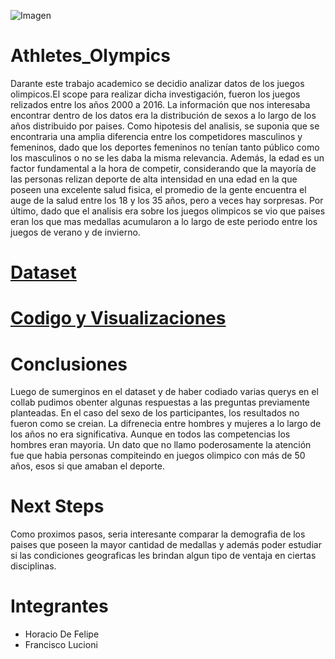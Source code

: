 ![Imagen](https://mis-juegos-olimpicos.com/wp-content/uploads/2017/02/olympic-rings-on-white.jpg)
# Athletes_Olympics

Darante este trabajo academico se decidio analizar datos de los juegos olimpicos.El scope para realizar dicha investigación, fueron los juegos relizados entre los años 2000 a 2016. La información que nos interesaba encontrar dentro de los datos era la distribución de sexos a lo largo de los años distribuido por paises. Como hipotesis del analisis, se suponia que se encontraria una amplia diferencia entre los competidores masculinos y femeninos, dado que los deportes femeninos no tenían tanto público como los masculinos o no se les daba la misma relevancia. Además, la edad es un factor fundamental a la hora de competir, considerando que la mayoría de las personas relizan deporte de alta intensidad en una edad en la que poseen una excelente salud fisica, el promedio de la gente encuentra el auge de la salud entre los 18 y los 35 años, pero a veces hay sorpresas. Por último, dado que el analisis era sobre los juegos olimpicos se vio que paises eran los que mas medallas acumularon a lo largo de este periodo entre los juegos de verano y de invierno.

# [Dataset](https://www.kaggle.com/datasets/samruddhim/olympics-althlete-events-analysis)

# [Codigo y Visualizaciones](https://colab.research.google.com/drive/1KqBIE31W5Zmd8Tq0L3_r3ZwJpu8Z6my8#scrollTo=2eOlsfREql5b)


# Conclusiones

Luego de sumerginos en el dataset y de haber codiado varias querys en el collab pudimos obenter algunas respuestas a las preguntas previamente planteadas.
En el caso del sexo de los participantes, los resultados no fueron como se creian. La difrenecia entre hombres y mujeres a lo largo de los años no era significativa. Aunque en todos las competencias los hombres eran mayoria. Un dato que no llamo poderosamente la atención fue que habia personas compiteindo en juegos olimpico con más de 50 años, esos si que amaban el deporte. 

# Next Steps
Como proximos pasos, seria interesante comparar la demografia de los paises que poseen la mayor cantidad de medallas y además poder estudiar si las condiciones geograficas les brindan algun tipo de ventaja en ciertas disciplinas.

# Integrantes 
- Horacio De Felipe
- Francisco Lucioni
